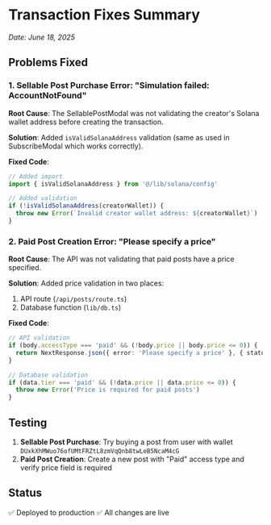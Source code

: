 # Transaction Fixes Summary
*Date: June 18, 2025*

## Problems Fixed

### 1. Sellable Post Purchase Error: "Simulation failed: AccountNotFound"
**Root Cause**: The SellablePostModal was not validating the creator's Solana wallet address before creating the transaction.

**Solution**: Added `isValidSolanaAddress` validation (same as used in SubscribeModal which works correctly).

**Fixed Code**:
```typescript
// Added import
import { isValidSolanaAddress } from '@/lib/solana/config'

// Added validation
if (!isValidSolanaAddress(creatorWallet)) {
  throw new Error(`Invalid creator wallet address: ${creatorWallet}`)
}
```

### 2. Paid Post Creation Error: "Please specify a price"
**Root Cause**: The API was not validating that paid posts have a price specified.

**Solution**: Added price validation in two places:
1. API route (`/api/posts/route.ts`)
2. Database function (`lib/db.ts`)

**Fixed Code**:
```typescript
// API validation
if (body.accessType === 'paid' && (!body.price || body.price <= 0)) {
  return NextResponse.json({ error: 'Please specify a price' }, { status: 400 })
}

// Database validation
if (data.tier === 'paid' && (!data.price || data.price <= 0)) {
  throw new Error('Price is required for paid posts')
}
```

## Testing

1. **Sellable Post Purchase**: Try buying a post from user with wallet `DUxkXhMWuo76ofUMtFRZtL8zmVqQnb8twLeB5NcaM4cG`
2. **Paid Post Creation**: Create a new post with "Paid" access type and verify price field is required

## Status
✅ Deployed to production
✅ All changes are live 